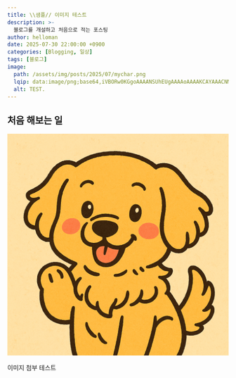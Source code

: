 ```yaml
---
title: \\샘플// 이미지 테스트
description: >-
  블로그를 개설하고 처음으로 적는 포스팅
author: helloman
date: 2025-07-30 22:00:00 +0900
categories: [Blogging, 일상]
tags: [블로그]
image:
  path: /assets/img/posts/2025/07/mychar.png
  lqip: data:image/png;base64,iVBORw0KGgoAAAANSUhEUgAAAAoAAAAKCAYAAACNMs+9AAAAIUlEQVQoU2NkYGBgYGBg+A8EGI0HwzAEAwMDAwNDCwMAUAE+vAAHgyd4+AAAAAElFTkSuQmCC
  alt: TEST.
---
```


## 처음 해보는 일

![이미지 설명](/assets/img/posts/2025/07/mychar.png)

이미지 첨부 테스트
